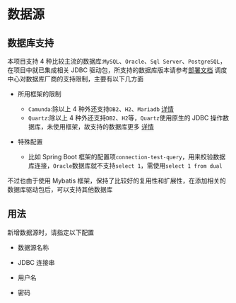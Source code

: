 # 数据源

## 数据库支持

本项目支持 4 种比较主流的数据库:`MySQL`、`Oracle`、`Sql Server`、`PostgreSQL`，在项目中就已集成相关 JDBC 驱动包，所支持的数据库版本请参考[部署文档](/guide/essentials/deploy.md)
调度中心对数据库厂商的支持限制，主要有以下几方面

- 所用框架的限制
  - `Camunda`:除以上 4 种外还支持`DB2`、`H2`、`Mariadb` [详情](https://github.com/camunda/camunda-bpm-platform/tree/7.12.0/engine/src/main/resources/org/camunda/bpm/engine/db/create)
  - `Quartz`:除以上 4 种外还支持`DB2`、`H2`等，`Quartz`使用原生的 JDBC 操作数据库，未使用框架，故支持的数据库更多 [详情](https://github.com/quartz-scheduler/quartz/tree/v2.3.2/quartz-core/src/main/resources/org/quartz/impl/jdbcjobstore)
- 特殊配置

  - 比如 Spring Boot 框架的配置项`connection-test-query`，用来校验数据库连接，`Oracle`数据库就不支持`select 1`，需使用`select 1 from dual`

不过也由于使用 Mybatis 框架，保持了比较好的复用性和扩展性，在添加相关的数据库驱动包后，可以支持其他数据库

## 用法

新增数据源时，请指定以下配置

- 数据源名称

- JDBC 连接串

- 用户名

- 密码
